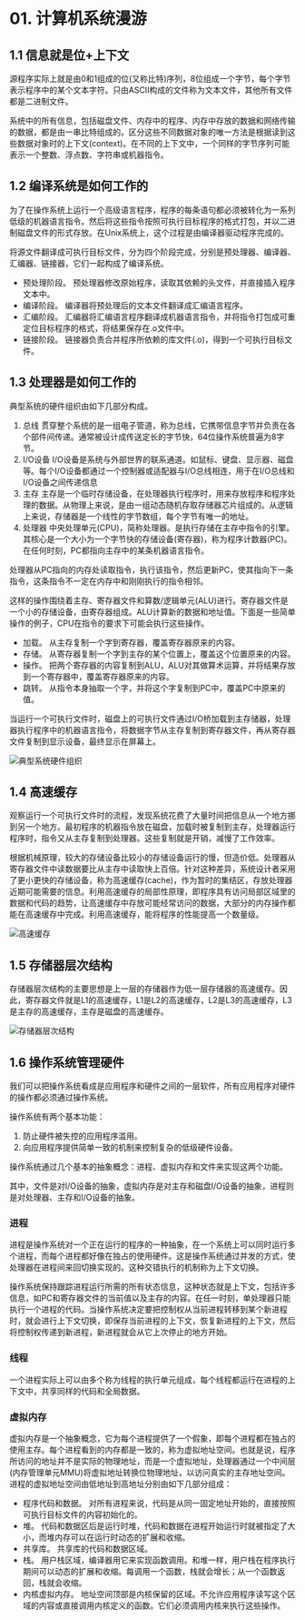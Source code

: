 # 01. 计算机系统漫游

## 1.1 信息就是位+上下文
源程序实际上就是由0和1组成的位(又称比特)序列，8位组成一个字节，每个字节表示程序中的某个文本字符。只由ASCII构成的文件称为文本文件，其他所有文件都是二进制文件。

系统中的所有信息，包括磁盘文件、内存中的程序、内存中存放的数据和网络传输的数据，都是由一串比特组成的。区分这些不同数据对象的唯一方法是根据读到这些数据对象时的上下文(context)。在不同的上下文中，一个同样的字节序列可能表示一个整数、浮点数、字符串或机器指令。

## 1.2 编译系统是如何工作的
为了在操作系统上运行一个高级语言程序，程序的每条语句都必须被转化为一系列低级的机器语言指令。然后将这些指令按照可执行目标程序的格式打包，并以二进制磁盘文件的形式存放。在Unix系统上，这个过程是由编译器驱动程序完成的。

将源文件翻译成可执行目标文件，分为四个阶段完成，分别是预处理器、编译器、汇编器、链接器，它们一起构成了编译系统。

- 预处理阶段。 预处理器修改原始程序，读取其依赖的头文件，并直接插入程序文本中。
- 编译阶段。 编译器将预处理后的文本文件翻译成汇编语言程序。
- 汇编阶段。 汇编器将汇编语言程序翻译成机器语言指令，并将指令打包成可重定位目标程序的格式，将结果保存在.o文件中。
- 链接阶段。 链接器负责合并程序所依赖的库文件(.o)，得到一个可执行目标文件。

## 1.3 处理器是如何工作的
典型系统的硬件组织由如下几部分构成。
1. 总线
贯穿整个系统的是一组电子管道，称为总线，它携带信息字节并负责在各个部件间传递。通常被设计成传送定长的字节快，64位操作系统普遍为8字节。
2. I/O设备
I/O设备是系统与外部世界的联系通道。如鼠标、键盘、显示器、磁盘等。每个I/O设备都通过一个控制器或适配器与I/O总线相连，用于在I/O总线和I/O设备之间传递信息
3. 主存
主存是一个临时存储设备，在处理器执行程序时，用来存放程序和程序处理的数据。从物理上来说，是由一组动态随机存取存储器芯片组成的。从逻辑上来说，存储器是一个线性的字节数组，每个字节有唯一的地址。
4. 处理器
中央处理单元(CPU)，简称处理器。是执行存储在主存中指令的引擎。其核心是一个大小为一个字节快的存储设备(寄存器)，称为程序计数器(PC)。在任何时刻，PC都指向主存中的某条机器语言指令。

处理器从PC指向的内存处读取指令，执行该指令，然后更新PC，使其指向下一条指令，这条指令不一定在内存中和刚刚执行的指令相邻。

这样的操作围绕着主存、寄存器文件和算数/逻辑单元(ALU)进行。寄存器文件是一个小的存储设备，由寄存器组成。ALU计算新的数据和地址值。下面是一些简单操作的例子，CPU在指令的要求下可能会执行这些操作。
- 加载。 从主存复制一个字到寄存器，覆盖寄存器原来的内容。
- 存储。 从寄存器复制一个字到主存的某个位置上，覆盖这个位置原来的内容。
- 操作。 把两个寄存器的内容复制到ALU，ALU对其做算术运算，并将结果存放到一个寄存器中，覆盖寄存器原来的内容。
- 跳转。 从指令本身抽取一个字，并将这个字复制到PC中，覆盖PC中原来的值。

当运行一个可执行文件时，磁盘上的可执行文件通过I/O桥加载到主存储器，处理器执行程序中的机器语言指令，将数据字节从主存复制到寄存器文件，再从寄存器文件复制到显示设备，最终显示在屏幕上。

![典型系统硬件组织](images/01.png)

## 1.4 高速缓存
观察运行一个可执行文件时的流程，发现系统花费了大量时间把信息从一个地方挪到另一个地方。最初程序的机器指令放在磁盘，加载时被复制到主存，处理器运行程序时，指令又从主存复制到处理器。这些复制就是开销，减慢了工作效率。

根据机械原理，较大的存储设备比较小的存储设备运行的慢，但造价低。处理器从寄存器文件中读数据要比从主存中读取快上百倍。针对这种差异，系统设计者采用了更小更快的存储设备，称为高速缓存(cache)，作为暂时的集结区，存放处理器近期可能需要的信息。利用高速缓存的局部性原理，即程序具有访问局部区域里的数据和代码的趋势，让高速缓存中存放可能经常访问的数据，大部分的内存操作都能在高速缓存中完成。利用高速缓存，能将程序的性能提高一个数量级。

![高速缓存](images/02.png)

## 1.5 存储器层次结构
存储器层次结构的主要思想是上一层的存储器作为低一层存储器的高速缓存。因此，寄存器文件就是L1的高速缓存，L1是L2的高速缓存，L2是L3的高速缓存，L3是主存的高速缓存，主存是磁盘的高速缓存。

![存储器层次结构](images/03.png)

## 1.6 操作系统管理硬件
我们可以把操作系统看成是应用程序和硬件之间的一层软件，所有应用程序对硬件的操作都必须通过操作系统。

操作系统有两个基本功能：
1. 防止硬件被失控的应用程序滥用。
2. 向应用程序提供简单一致的机制来控制复杂的低级硬件设备。

操作系统通过几个基本的抽象概念：进程、虚拟内存和文件来实现这两个功能。

其中，文件是对I/O设备的抽象，虚拟内存是对主存和磁盘I/O设备的抽象，进程则是对处理器、主存和I/O设备的抽象。

### 进程
进程是操作系统对一个正在运行的程序的一种抽象，在一个系统上可以同时运行多个进程，而每个进程都好像在独占的使用硬件。这是操作系统通过并发的方式，使处理器在进程间来回切换实现的。这种交错执行的机制称为上下文切换。

操作系统保持跟踪进程运行所需的所有状态信息，这种状态就是上下文，包括许多信息，如PC和寄存器文件的当前值以及主存的内容。在任一时刻，单处理器只能执行一个进程的代码。当操作系统决定要把控制权从当前进程转移到某个新进程时，就会进行上下文切换，即保存当前进程的上下文，恢复新进程的上下文，然后将控制权传递到新进程，新进程就会从它上次停止的地方开始。

### 线程
一个进程实际上可以由多个称为线程的执行单元组成，每个线程都运行在进程的上下文中，共享同样的代码和全局数据。

### 虚拟内存
虚拟内存是一个抽象概念，它为每个进程提供了一个假象，即每个进程都在独占的使用主存。每个进程看到的内存都是一致的，称为虚拟地址空间。也就是说，程序所访问的地址并不是实际的物理地址，而是一个虚拟地址，处理器通过一个中间层(内存管理单元MMU)将虚拟地址转换位物理地址，以访问真实的主存地址空间。进程的虚拟地址空间由低地址到高地址分别由如下几部分组成：
- 程序代码和数据。 对所有进程来说，代码是从同一固定地址开始的，直接按照可执行目标文件的内容初始化的。
- 堆。 代码和数据区后是运行时堆，代码和数据在进程开始运行时就被指定了大小，而堆内存可以在运行时动态的扩展和收缩。
- 共享库。 共享库的代码和数据区域。
- 栈。 用户栈区域，编译器用它来实现函数调用。和堆一样，用户栈在程序执行期间可以动态的扩展和收缩。每调用一个函数，栈就会增长；从一个函数返回，栈就会收缩。
- 内核虚拟内存。 地址空间顶部是内核保留的区域。不允许应用程序读写这个区域的内容或直接调用内核定义的函数。它们必须调用内核来执行这些操作。